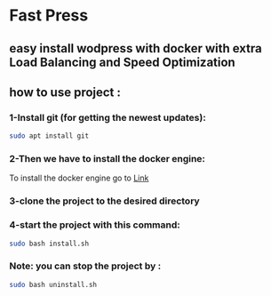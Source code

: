 # Fast Press

## easy install wodpress with docker with extra Load Balancing and Speed Optimization

## how to use project :

### 1-Install git (for getting the newest updates):
```sh
sudo apt install git
```

### 2-Then we have to install the docker engine:
To install the docker engine go to [Link](https://docs.docker.com/engine/install/)

### 3-clone the project to the desired directory

### 4-start the project with this command:
```sh
sudo bash install.sh
```

### Note: you can stop the project by :
```sh
sudo bash uninstall.sh
```
